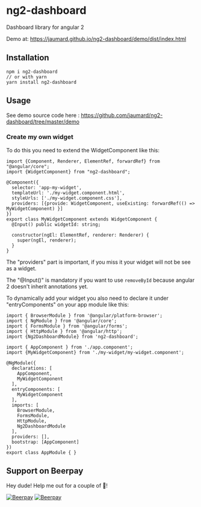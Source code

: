 # ng2-dashboard
Dashboard library for angular 2

Demo at: https://jaumard.github.io/ng2-dashboard/demo/dist/index.html

## Installation 

```
npm i ng2-dashboard
// or with yarn 
yarn install ng2-dashboard
```

## Usage 

See demo source code here : https://github.com/jaumard/ng2-dashboard/tree/master/demo

### Create my own widget
To do this you need to extend the WidgetComponent like this: 

```
import {Component, Renderer, ElementRef, forwardRef} from "@angular/core";
import {WidgetComponent} from "ng2-dashboard";

@Component({
  selector: 'app-my-widget',
  templateUrl: './my-widget.component.html',
  styleUrls: ['./my-widget.component.css'],
  providers: [{provide: WidgetComponent, useExisting: forwardRef(() => MyWidgetComponent) }]
})
export class MyWidgetComponent extends WidgetComponent {
  @Input() public widgetId: string;
  
  constructor(ngEl: ElementRef, renderer: Renderer) {
    super(ngEl, renderer);
  }
}

```

The "providers" part is important, if you miss it your widget will not be see as a widget.

The "@Input()" is mandatory if you want to use `removeById` because angular 2 doesn't inherit annotations yet.

To dynamically add your widget you also need to declare it under "entryComponents" on your app module like this: 

```
import { BrowserModule } from '@angular/platform-browser';
import { NgModule } from '@angular/core';
import { FormsModule } from '@angular/forms';
import { HttpModule } from '@angular/http';
import {Ng2DashboardModule} from 'ng2-dashboard';

import { AppComponent } from './app.component';
import {MyWidgetComponent} from './my-widget/my-widget.component';

@NgModule({
  declarations: [
    AppComponent,
    MyWidgetComponent
  ],
  entryComponents: [
    MyWidgetComponent
  ],
  imports: [
    BrowserModule,
    FormsModule,
    HttpModule,
    Ng2DashboardModule
  ],
  providers: [],
  bootstrap: [AppComponent]
})
export class AppModule { }

```

## Support on Beerpay
Hey dude! Help me out for a couple of :beers:!

[![Beerpay](https://beerpay.io/jaumard/ng2-dashboard/badge.svg?style=beer-square)](https://beerpay.io/jaumard/ng2-dashboard)  [![Beerpay](https://beerpay.io/jaumard/ng2-dashboard/make-wish.svg?style=flat-square)](https://beerpay.io/jaumard/ng2-dashboard?focus=wish)